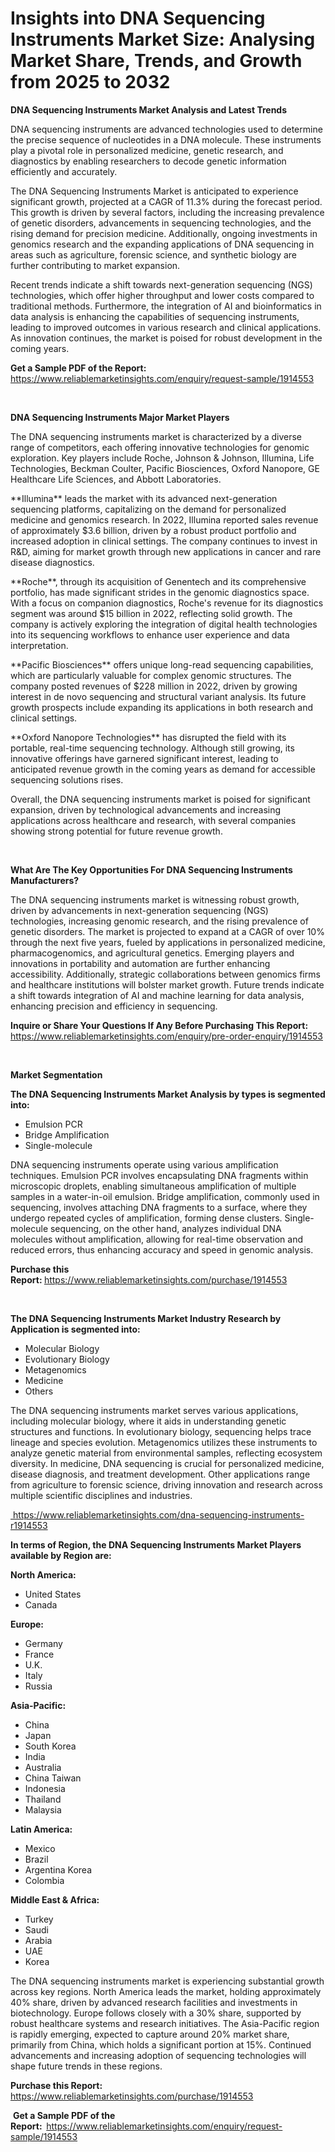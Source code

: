 <p><h1>Insights into DNA Sequencing Instruments Market Size: Analysing Market Share, Trends, and Growth from 2025 to 2032</h1></p><p><strong>DNA Sequencing Instruments Market Analysis and Latest Trends</strong></p>
<p><p>DNA sequencing instruments are advanced technologies used to determine the precise sequence of nucleotides in a DNA molecule. These instruments play a pivotal role in personalized medicine, genetic research, and diagnostics by enabling researchers to decode genetic information efficiently and accurately. </p><p>The DNA Sequencing Instruments Market is anticipated to experience significant growth, projected at a CAGR of 11.3% during the forecast period. This growth is driven by several factors, including the increasing prevalence of genetic disorders, advancements in sequencing technologies, and the rising demand for precision medicine. Additionally, ongoing investments in genomics research and the expanding applications of DNA sequencing in areas such as agriculture, forensic science, and synthetic biology are further contributing to market expansion.</p><p>Recent trends indicate a shift towards next-generation sequencing (NGS) technologies, which offer higher throughput and lower costs compared to traditional methods. Furthermore, the integration of AI and bioinformatics in data analysis is enhancing the capabilities of sequencing instruments, leading to improved outcomes in various research and clinical applications. As innovation continues, the market is poised for robust development in the coming years.</p></p>
<p><strong>Get a Sample PDF of the Report:&nbsp;</strong> <a href="https://www.reliablemarketinsights.com/enquiry/request-sample/1914553?utm_campaign=2802&utm_medium=2&utm_source=Github&utm_content=ia&utm_term=13042025&utm_id=dna-sequencing-instruments">https://www.reliablemarketinsights.com/enquiry/request-sample/1914553</a></p>
<p>&nbsp;</p>
<p><strong>DNA Sequencing Instruments Major Market Players</strong></p>
<p><p>The DNA sequencing instruments market is characterized by a diverse range of competitors, each offering innovative technologies for genomic exploration. Key players include Roche, Johnson & Johnson, Illumina, Life Technologies, Beckman Coulter, Pacific Biosciences, Oxford Nanopore, GE Healthcare Life Sciences, and Abbott Laboratories.</p><p>**Illumina** leads the market with its advanced next-generation sequencing platforms, capitalizing on the demand for personalized medicine and genomics research. In 2022, Illumina reported sales revenue of approximately $3.6 billion, driven by a robust product portfolio and increased adoption in clinical settings. The company continues to invest in R&D, aiming for market growth through new applications in cancer and rare disease diagnostics.</p><p>**Roche**, through its acquisition of Genentech and its comprehensive portfolio, has made significant strides in the genomic diagnostics space. With a focus on companion diagnostics, Roche's revenue for its diagnostics segment was around $15 billion in 2022, reflecting solid growth. The company is actively exploring the integration of digital health technologies into its sequencing workflows to enhance user experience and data interpretation.</p><p>**Pacific Biosciences** offers unique long-read sequencing capabilities, which are particularly valuable for complex genomic structures. The company posted revenues of $228 million in 2022, driven by growing interest in de novo sequencing and structural variant analysis. Its future growth prospects include expanding its applications in both research and clinical settings.</p><p>**Oxford Nanopore Technologies** has disrupted the field with its portable, real-time sequencing technology. Although still growing, its innovative offerings have garnered significant interest, leading to anticipated revenue growth in the coming years as demand for accessible sequencing solutions rises.</p><p>Overall, the DNA sequencing instruments market is poised for significant expansion, driven by technological advancements and increasing applications across healthcare and research, with several companies showing strong potential for future revenue growth.</p></p>
<p>&nbsp;</p>
<p><strong>What Are The Key Opportunities For DNA Sequencing Instruments Manufacturers?</strong></p>
<p><p>The DNA sequencing instruments market is witnessing robust growth, driven by advancements in next-generation sequencing (NGS) technologies, increasing genomic research, and the rising prevalence of genetic disorders. The market is projected to expand at a CAGR of over 10% through the next five years, fueled by applications in personalized medicine, pharmacogenomics, and agricultural genetics. Emerging players and innovations in portability and automation are further enhancing accessibility. Additionally, strategic collaborations between genomics firms and healthcare institutions will bolster market growth. Future trends indicate a shift towards integration of AI and machine learning for data analysis, enhancing precision and efficiency in sequencing.</p></p>
<p><strong>Inquire or Share Your Questions If Any Before Purchasing This Report:</strong> <a href="https://www.reliablemarketinsights.com/enquiry/pre-order-enquiry/1914553?utm_campaign=2802&utm_medium=2&utm_source=Github&utm_content=ia&utm_term=13042025&utm_id=dna-sequencing-instruments">https://www.reliablemarketinsights.com/enquiry/pre-order-enquiry/1914553</a></p>
<p>&nbsp;</p>
<p><strong>Market Segmentation</strong></p>
<p><strong>The DNA Sequencing Instruments Market Analysis by types is segmented into:</strong></p>
<p><ul><li>Emulsion PCR</li><li>Bridge Amplification</li><li>Single-molecule</li></ul></p>
<p><p>DNA sequencing instruments operate using various amplification techniques. Emulsion PCR involves encapsulating DNA fragments within microscopic droplets, enabling simultaneous amplification of multiple samples in a water-in-oil emulsion. Bridge amplification, commonly used in sequencing, involves attaching DNA fragments to a surface, where they undergo repeated cycles of amplification, forming dense clusters. Single-molecule sequencing, on the other hand, analyzes individual DNA molecules without amplification, allowing for real-time observation and reduced errors, thus enhancing accuracy and speed in genomic analysis.</p></p>
<p><strong>Purchase this Report:&nbsp;</strong><a href="https://www.reliablemarketinsights.com/purchase/1914553?utm_campaign=2802&utm_medium=2&utm_source=Github&utm_content=ia&utm_term=13042025&utm_id=dna-sequencing-instruments">https://www.reliablemarketinsights.com/purchase/1914553</a></p>
<p>&nbsp;</p>
<p><strong>The DNA Sequencing Instruments Market Industry Research by Application is segmented into:</strong></p>
<p><ul><li>Molecular Biology</li><li>Evolutionary Biology</li><li>Metagenomics</li><li>Medicine</li><li>Others</li></ul></p>
<p><p>The DNA sequencing instruments market serves various applications, including molecular biology, where it aids in understanding genetic structures and functions. In evolutionary biology, sequencing helps trace lineage and species evolution. Metagenomics utilizes these instruments to analyze genetic material from environmental samples, reflecting ecosystem diversity. In medicine, DNA sequencing is crucial for personalized medicine, disease diagnosis, and treatment development. Other applications range from agriculture to forensic science, driving innovation and research across multiple scientific disciplines and industries.</p></p>
<p><a href="https://www.reliablemarketinsights.com/dna-sequencing-instruments-r1914553?utm_campaign=2802&utm_medium=2&utm_source=Github&utm_content=ia&utm_term=13042025&utm_id=dna-sequencing-instruments">&nbsp;https://www.reliablemarketinsights.com/dna-sequencing-instruments-r1914553</a></p>
<p><strong>In terms of Region, the DNA Sequencing Instruments Market Players available by Region are:</strong></p>
<p>
    <p> <strong> North America: </strong>
        <ul>
            <li>United States</li>
            <li>Canada</li>
        </ul>
        </p> 
    <p> <strong> Europe: </strong>
        <ul>
            <li>Germany</li>
            <li>France</li>
            <li>U.K.</li>
            <li>Italy</li>
            <li>Russia</li>
        </ul>
        </p> 
    <p> <strong> Asia-Pacific: </strong>
        <ul>
            <li>China</li>
            <li>Japan</li>
            <li>South Korea</li>
            <li>India</li>
            <li>Australia</li>
            <li>China Taiwan</li>
            <li>Indonesia</li>
            <li>Thailand</li>
            <li>Malaysia</li>
        </ul>
        </p> 
    <p> <strong> Latin America: </strong>
        <ul>
            <li>Mexico</li>
            <li>Brazil</li>
            <li>Argentina Korea</li>
            <li>Colombia</li>
        </ul>
        </p> 
    <p> <strong> Middle East & Africa: </strong>
        <ul>
            <li>Turkey</li>
            <li>Saudi</li>
            <li>Arabia</li>
            <li>UAE</li>
            <li>Korea</li>
        </ul>
    </p>
    </p>
<p><p>The DNA sequencing instruments market is experiencing substantial growth across key regions. North America leads the market, holding approximately 40% share, driven by advanced research facilities and investments in biotechnology. Europe follows closely with a 30% share, supported by robust healthcare systems and research initiatives. The Asia-Pacific region is rapidly emerging, expected to capture around 20% market share, primarily from China, which holds a significant portion at 15%. Continued advancements and increasing adoption of sequencing technologies will shape future trends in these regions.</p></p>
<p><strong>Purchase this Report: </strong><a href="https://www.reliablemarketinsights.com/purchase/1914553?utm_campaign=2802&utm_medium=2&utm_source=Github&utm_content=ia&utm_term=13042025&utm_id=dna-sequencing-instruments">https://www.reliablemarketinsights.com/purchase/1914553</a></p>
<p>&nbsp;<strong>Get a Sample PDF of the Report:&nbsp;&nbsp;</strong><a href="https://www.reliablemarketinsights.com/enquiry/request-sample/1914553?utm_campaign=2802&utm_medium=2&utm_source=Github&utm_content=ia&utm_term=13042025&utm_id=dna-sequencing-instruments">https://www.reliablemarketinsights.com/enquiry/request-sample/1914553</a></p>
<p><strong></strong></p>
<p><p></p><p></p><p></p></p>